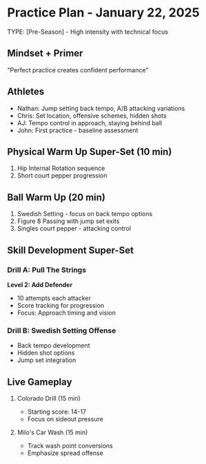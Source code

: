 # Practice Plan - January 22, 2025

TYPE: [Pre-Season] - High intensity with technical focus

## Mindset + Primer
"Perfect practice creates confident performance" 

## Athletes
- Nathan: Jump setting back tempo, A/B attacking variations
- Chris: Set location, offensive schemes, hidden shots
- AJ: Tempo control in approach, staying behind ball
- John: First practice - baseline assessment

## Physical Warm Up Super-Set (10 min)
1. Hip Internal Rotation sequence
2. Short court pepper progression

## Ball Warm Up (20 min)
1. Swedish Setting - focus on back tempo options
2. Figure 8 Passing with jump set exits
3. Singles court pepper - attacking control

## Skill Development Super-Set

### Drill A: Pull The Strings
**Level 2: Add Defender**
- 10 attempts each attacker
- Score tracking for progression
- Focus: Approach timing and vision

### Drill B: Swedish Setting Offense
- Back tempo development
- Hidden shot options
- Jump set integration

## Live Gameplay
1. Colorado Drill (15 min)
   - Starting score: 14-17
   - Focus on sideout pressure

2. Milo's Car Wash (15 min)
   - Track wash point conversions
   - Emphasize spread offense